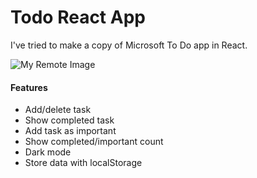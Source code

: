 # Todo React App

I've tried to make a copy of Microsoft To Do app in React.

![My Remote Image](https://res.cloudinary.com/drbu50m1e/image/upload/v1677070861/projects/simple-todo_yy1ls2.jpg)

#### Features

- Add/delete task
- Show completed task
- Add task as important
- Show completed/important count
- Dark mode
- Store data with localStorage

